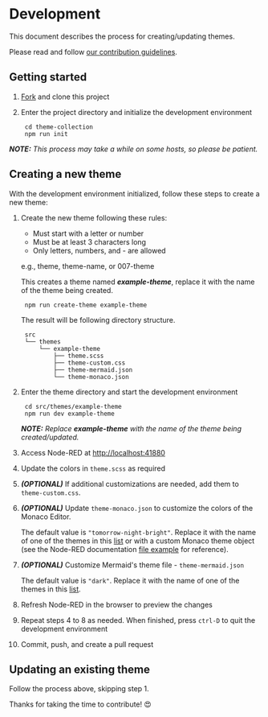 # Development

This document describes the process for creating/updating themes.

Please read and follow [our contribution guidelines][contribution-guidelines].

## Getting started

1. [Fork][fork] and clone this project

1. Enter the project directory and initialize the development environment

        cd theme-collection
        npm run init

***NOTE:** This process may take a while on some hosts, so please be patient.*

## Creating a new theme

With the development environment initialized, follow these steps to create a new theme:

1. Create the new theme following these rules:

    - Must start with a letter or number
    - Must be at least 3 characters long
    - Only letters, numbers, and - are allowed

    e.g., theme, theme-name, or 007-theme

    This creates a theme named ***example-theme***, replace it with the name of the theme being created.

        npm run create-theme example-theme

    The result will be following directory structure.

        src
        └── themes
            └── example-theme
                ├── theme.scss
                ├── theme-custom.css
                ├── theme-mermaid.json
                └── theme-monaco.json

1. Enter the theme directory and start the development environment

        cd src/themes/example-theme
        npm run dev example-theme

    ***NOTE:** Replace ***example-theme*** with the name of the theme being created/updated.*

1. Access Node-RED at [http://localhost:41880](http://localhost:41880)

1. Update the colors in `theme.scss` as required

1. ***(OPTIONAL)*** If additional customizations are needed, add them to `theme-custom.css`.

1. ***(OPTIONAL)*** Update `theme-monaco.json` to customize the colors of the Monaco Editor.

    The default value is `"tomorrow-night-bright"`. Replace it with the name of one of the themes in this [list][monaco-editor-builtin-themes] or with a custom Monaco theme object (see the Node-RED documentation [file example][setting-a-custom-monaco-theme-from-a-json-file] for reference).

1. ***(OPTIONAL)*** Customize Mermaid's theme file - `theme-mermaid.json`

    The default value is `"dark"`. Replace it with the name of one of the themes in this [list](https://mermaid.js.org/config/theming.html#available-themes).

1. Refresh Node-RED in the browser to preview the changes

1. Repeat steps 4 to 8 as needed. When finished, press `ctrl-D` to quit the development environment

1. Commit, push, and create a pull request

## Updating an existing theme

Follow the process above, skipping step 1.

Thanks for taking the time to contribute! 😍

[contribution-guidelines]: .github/CONTRIBUTING.md
[fork]: https://github.com/node-red-contrib-themes/theme-collection/fork
[monaco-editor-builtin-themes]: https://github.com/node-red/node-red/tree/master/packages/node_modules/%40node-red/editor-client/src/vendor/monaco/dist/theme
[setting-a-custom-monaco-theme-from-a-json-file]: https://nodered.org/docs/api/ui/themes/#setting-a-custom-monaco-theme-from-a-json-file
